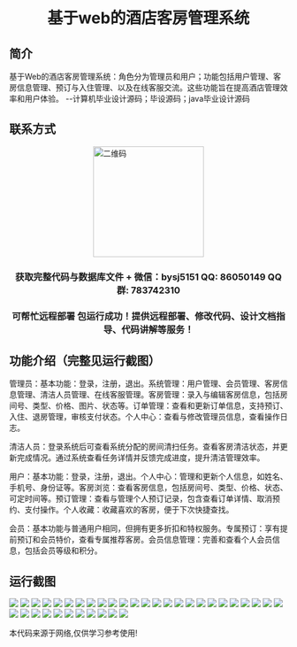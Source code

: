 <p><h1 align="center">基于web的酒店客房管理系统</h1></p>

## 简介
基于Web的酒店客房管理系统：角色分为管理员和用户；功能包括用户管理、客房信息管理、预订与入住管理、以及在线客服交流。这些功能旨在提高酒店管理效率和用户体验。    --计算机毕业设计源码；毕设源码；java毕业设计源码


## 联系方式
<img src="https://bs-1329754181.cos.ap-shanghai.myqcloud.com/wx.jpg" alt="二维码" style="display: block; margin: 0 auto;" width="200px">
<p><h3 align="center">获取完整代码与数据库文件 + 微信：bysj5151 QQ: 86050149 QQ群: 783742310</h3></p>
<p><h3 align="center">可帮忙远程部署 包运行成功！提供远程部署、修改代码、设计文档指导、代码讲解等服务！</h3></p>

## 功能介绍（完整见运行截图）
管理员：基本功能：登录，注册，退出。系统管理：用户管理、会员管理、客房信息管理、清洁人员管理、在线客服管理。客房管理：录入与编辑客房信息，包括房间号、类型、价格、图片、状态等。订单管理：查看和更新订单信息，支持预订、入住、退房管理，审核支付状态。个人中心：查看与修改管理员信息，查看操作日志。

清洁人员：登录系统后可查看系统分配的房间清扫任务。查看客房清洁状态，并更新完成情况。通过系统查看任务详情并反馈完成进度，提升清洁管理效率。

用户：基本功能：登录，注册，退出。个人中心：管理和更新个人信息，如姓名、手机号、身份证等。客房浏览：查看客房信息，包括房间号、类型、价格、状态、可定时间等。预订管理：查看与管理个人预订记录，包含查看订单详情、取消预约、支付操作。个人收藏：收藏喜欢的客房，便于下次快捷查找。

会员：基本功能与普通用户相同，但拥有更多折扣和特权服务。专属预订：享有提前预订和会员特价，查看专属推荐客房。会员信息管理：完善和查看个人会员信息，包括会员等级和积分。


## 运行截图
![](https://bs-1329754181.cos.ap-shanghai.myqcloud.com/spring/WebHotelRoomManagementSystem/img/001.jpg)
![](https://bs-1329754181.cos.ap-shanghai.myqcloud.com/spring/WebHotelRoomManagementSystem/img/002.jpg)
![](https://bs-1329754181.cos.ap-shanghai.myqcloud.com/spring/WebHotelRoomManagementSystem/img/003.jpg)
![](https://bs-1329754181.cos.ap-shanghai.myqcloud.com/spring/WebHotelRoomManagementSystem/img/004.jpg)
![](https://bs-1329754181.cos.ap-shanghai.myqcloud.com/spring/WebHotelRoomManagementSystem/img/005.jpg)
![](https://bs-1329754181.cos.ap-shanghai.myqcloud.com/spring/WebHotelRoomManagementSystem/img/006.jpg)
![](https://bs-1329754181.cos.ap-shanghai.myqcloud.com/spring/WebHotelRoomManagementSystem/img/007.jpg)
![](https://bs-1329754181.cos.ap-shanghai.myqcloud.com/spring/WebHotelRoomManagementSystem/img/008.jpg)
![](https://bs-1329754181.cos.ap-shanghai.myqcloud.com/spring/WebHotelRoomManagementSystem/img/009.jpg)
![](https://bs-1329754181.cos.ap-shanghai.myqcloud.com/spring/WebHotelRoomManagementSystem/img/010.jpg)
![](https://bs-1329754181.cos.ap-shanghai.myqcloud.com/spring/WebHotelRoomManagementSystem/img/011.jpg)
![](https://bs-1329754181.cos.ap-shanghai.myqcloud.com/spring/WebHotelRoomManagementSystem/img/012.jpg)
![](https://bs-1329754181.cos.ap-shanghai.myqcloud.com/spring/WebHotelRoomManagementSystem/img/013.jpg)
![](https://bs-1329754181.cos.ap-shanghai.myqcloud.com/spring/WebHotelRoomManagementSystem/img/014.jpg)
![](https://bs-1329754181.cos.ap-shanghai.myqcloud.com/spring/WebHotelRoomManagementSystem/img/015.jpg)
![](https://bs-1329754181.cos.ap-shanghai.myqcloud.com/spring/WebHotelRoomManagementSystem/img/016.jpg)
![](https://bs-1329754181.cos.ap-shanghai.myqcloud.com/spring/WebHotelRoomManagementSystem/img/017.jpg)
![](https://bs-1329754181.cos.ap-shanghai.myqcloud.com/spring/WebHotelRoomManagementSystem/img/018.jpg)
![](https://bs-1329754181.cos.ap-shanghai.myqcloud.com/spring/WebHotelRoomManagementSystem/img/019.jpg)
![](https://bs-1329754181.cos.ap-shanghai.myqcloud.com/spring/WebHotelRoomManagementSystem/img/020.jpg)
![](https://bs-1329754181.cos.ap-shanghai.myqcloud.com/spring/WebHotelRoomManagementSystem/img/021.jpg)
![](https://bs-1329754181.cos.ap-shanghai.myqcloud.com/spring/WebHotelRoomManagementSystem/img/022.jpg)
![](https://bs-1329754181.cos.ap-shanghai.myqcloud.com/spring/WebHotelRoomManagementSystem/img/023.jpg)
![](https://bs-1329754181.cos.ap-shanghai.myqcloud.com/spring/WebHotelRoomManagementSystem/img/024.jpg)
![](https://bs-1329754181.cos.ap-shanghai.myqcloud.com/spring/WebHotelRoomManagementSystem/img/025.jpg)
![](https://bs-1329754181.cos.ap-shanghai.myqcloud.com/spring/WebHotelRoomManagementSystem/img/026.jpg)
![](https://bs-1329754181.cos.ap-shanghai.myqcloud.com/spring/WebHotelRoomManagementSystem/img/027.jpg)
![](https://bs-1329754181.cos.ap-shanghai.myqcloud.com/spring/WebHotelRoomManagementSystem/img/028.jpg)
![](https://bs-1329754181.cos.ap-shanghai.myqcloud.com/spring/WebHotelRoomManagementSystem/img/029.jpg)
![](https://bs-1329754181.cos.ap-shanghai.myqcloud.com/spring/WebHotelRoomManagementSystem/img/030.jpg)
![](https://bs-1329754181.cos.ap-shanghai.myqcloud.com/spring/WebHotelRoomManagementSystem/img/031.jpg)
![](https://bs-1329754181.cos.ap-shanghai.myqcloud.com/spring/WebHotelRoomManagementSystem/img/032.jpg)
![](https://bs-1329754181.cos.ap-shanghai.myqcloud.com/spring/WebHotelRoomManagementSystem/img/033.jpg)
![](https://bs-1329754181.cos.ap-shanghai.myqcloud.com/spring/WebHotelRoomManagementSystem/img/034.jpg)
![](https://bs-1329754181.cos.ap-shanghai.myqcloud.com/spring/WebHotelRoomManagementSystem/img/035.jpg)
![](https://bs-1329754181.cos.ap-shanghai.myqcloud.com/spring/WebHotelRoomManagementSystem/img/036.jpg)

<p>本代码来源于网络,仅供学习参考使用!</p>
